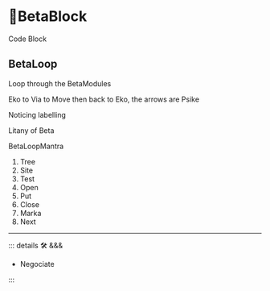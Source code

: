 # 🔷<beta>BetaBlock</beta>

Code Block

## BetaLoop

Loop through the BetaModules

Eko to Via to Move then back to Eko, the arrows are Psike

Noticing labelling

Litany of Beta

BetaLoopMantra

1. Tree
2. Site
3. Test
4. Open
5. Put
6. Close
7. Marka
8. Next

---

<!-- =================================================== -->
<!-- =================================================== -->
<!-- =================================================== -->
<!-- =================================================== -->
<!-- =================================================== -->
::: details 🛠 <dev>&&&</dev>

- Negociate

:::
